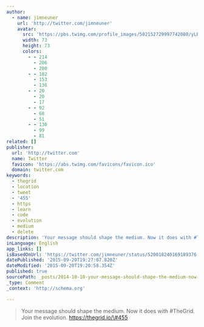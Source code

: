 ```yaml
---
author:
  - name: jimneuner
    url: 'http://twitter.com/jimneuner'
    avatar:
      src: 'https://pbs.twimg.com/profile_images/502152729997742080/yLBS5hiJ_bigger.jpeg'
      width: 73
      height: 73
      colors:
        - - 214
          - 206
          - 200
        - - 182
          - 153
          - 136
        - - 20
          - 20
          - 17
        - - 92
          - 68
          - 51
        - - 130
          - 99
          - 81
related: []
publisher:
  url: 'http://twitter.com'
  name: Twitter
  favicon: 'https://abs.twimg.com/favicons/favicon.ico'
  domain: twitter.com
keywords:
  - thegrid
  - location
  - tweet
  - '455'
  - https
  - learn
  - code
  - evolution
  - medium
  - delete
description: 'Your message should shape the medium. Now it does with #TheGrid. Join the evolution. https://thegrid.io/#455'
inLanguage: English
app_links: []
isBasedOnUrl: 'https://twitter.com/jimneuner/status/520018240169189376'
datePublished: '2015-09-20T19:27:07.820Z'
dateModified: '2015-09-20T19:20:58.354Z'
published: true
sourcePath: _posts/2014-10-10-your-message-should-shape-the-medium-now-it-does-with-theg.md
_type: Comment
_context: 'http://schema.org'

---
```

> Your message should shape the medium. Now it does with \#TheGrid. Join the evolution. https://thegrid.io/\#455